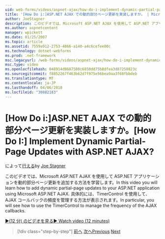 ```yaml
---
uid: web-forms/videos/aspnet-ajax/how-do-i-implement-dynamic-partial-page-updates-with-aspnet-ajax
title: '[How Do i:]ASP.NET AJAX での動的部分ページ更新を実装しますか。 | Microsoft Docs'
author: JoeStagner
description: このビデオでは、Microsoft ASP.NET AJAX を使用して ASP.NET アプリケーションを動的部分ページ更新を追加する方法を学習します。 具体的には、表示されますリソースの選択.
ms.author: aspnetcontent
manager: wpickett
ms.date: 01/25/2007
ms.topic: article
ms.assetid: 7559a912-2753-4866-a140-a4c6cefee00c
ms.technology: dotnet-webforms
ms.prod: .net-framework
msc.legacyurl: /web-forms/videos/aspnet-ajax/how-do-i-implement-dynamic-partial-page-updates-with-aspnet-ajax
msc.type: video
ms.openlocfilehash: 048914d0607580c6850dd75b8dfea3d87250823c
ms.sourcegitcommit: f8852267f463b62d7f975e56bea9aa3f68fbbdeb
ms.translationtype: MT
ms.contentlocale: ja-JP
ms.lasthandoff: 04/06/2018
ms.locfileid: "30882183"
---
```

<a name="how-do-i-implement-dynamic-partial-page-updates-with-aspnet-ajax"></a><span data-ttu-id="207a6-105">[How Do i:]ASP.NET AJAX での動的部分ページ更新を実装しますか。</span><span class="sxs-lookup"><span data-stu-id="207a6-105">[How Do I:] Implement Dynamic Partial-Page Updates with ASP.NET AJAX?</span></span>
====================
<span data-ttu-id="207a6-106">によって[行える](https://github.com/JoeStagner)</span><span class="sxs-lookup"><span data-stu-id="207a6-106">by [Joe Stagner](https://github.com/JoeStagner)</span></span>

<span data-ttu-id="207a6-107">このビデオでは、Microsoft ASP.NET AJAX を使用して ASP.NET アプリケーションを動的部分ページ更新を追加する方法を学習します。</span><span class="sxs-lookup"><span data-stu-id="207a6-107">In this video you will learn how to add dynamic partial-page updates to your ASP.NET application using Microsoft ASP.NET AJAX.</span></span> <span data-ttu-id="207a6-108">具体的には、TimerControl を使用して、AJAX コールバックの頻度を管理する方法が表示されます。</span><span class="sxs-lookup"><span data-stu-id="207a6-108">In particular, you will see how to use the TimerControl to manage the frequency of the AJAX callbacks.</span></span>

[<span data-ttu-id="207a6-109">&#9654;(12 分) のビデオを見る</span><span class="sxs-lookup"><span data-stu-id="207a6-109">&#9654; Watch video (12 minutes)</span></span>](https://channel9.msdn.com/Blogs/ASP-NET-Site-Videos/how-do-i-implement-dynamic-partial-page-updates-with-aspnet-ajax)

> [!div class="step-by-step"]
> <span data-ttu-id="207a6-110">[前へ](how-do-i-get-started-with-aspnet-ajax.md)
> [次へ](how-do-i-make-client-side-network-callbacks-with-aspnet-ajax.md)</span><span class="sxs-lookup"><span data-stu-id="207a6-110">[Previous](how-do-i-get-started-with-aspnet-ajax.md)
[Next](how-do-i-make-client-side-network-callbacks-with-aspnet-ajax.md)</span></span>

